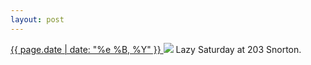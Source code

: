 ```yaml
---
layout: post
---
```


<p>
  <a href="/321">
    <time>{{ page.date | date: "%e %B, %Y" }}</time>
  </a>
  <a href="/321"><img src="{{ site.assets_url }}/321.jpg"/></a>
  <span>Lazy Saturday at 203 Snorton.</span>
</p>
